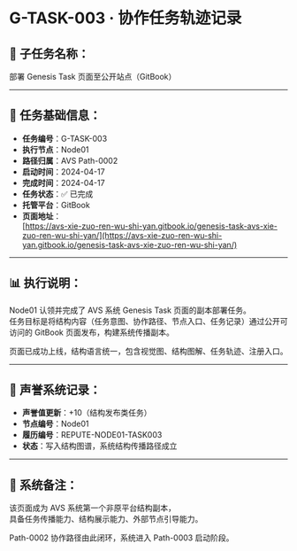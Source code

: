# G-TASK-003 · 协作任务轨迹记录

## 📄 子任务名称：
部署 Genesis Task 页面至公开站点（GitBook）

---

## 📎 任务基础信息：

- **任务编号**：G-TASK-003  
- **执行节点**：Node01  
- **路径归属**：AVS Path-0002  
- **启动时间**：2024-04-17  
- **完成时间**：2024-04-17  
- **任务状态**：✅ 已完成  
- **托管平台**：GitBook  
- **页面地址**：  
  [https://avs-xie-zuo-ren-wu-shi-yan.gitbook.io/genesis-task-avs-xie-zuo-ren-wu-shi-yan/](https://avs-xie-zuo-ren-wu-shi-yan.gitbook.io/genesis-task-avs-xie-zuo-ren-wu-shi-yan/)

---

## 📊 执行说明：

Node01 认领并完成了 AVS 系统 Genesis Task 页面的副本部署任务。  
任务目标是将结构内容（任务意图、协作路径、节点入口、任务记录）通过公开可访问的 GitBook 页面发布，构建系统传播副本。

页面已成功上线，结构语言统一，包含视觉图、结构图解、任务轨迹、注册入口。

---

## 🌱 声誉系统记录：

- **声誉值更新**：+10（结构发布类任务）  
- **节点编号**：Node01  
- **履历编号**：REPUTE-NODE01-TASK003  
- **状态**：写入结构图谱，系统结构传播路径成立

---

## 🧠 系统备注：

该页面成为 AVS 系统第一个非原平台结构副本，  
具备任务传播能力、结构展示能力、外部节点引导能力。

Path-0002 协作路径由此闭环，系统进入 Path-0003 启动阶段。

